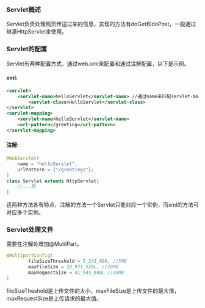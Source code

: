 ### Servlet概述
Servlet负责处理网页传送过来的信息，实现的方法有doGet和doPost，一般通过继承HttpServlet来使用。

### Servlet的配置
Servlet有两种配置方式，通过web.xml来配置和通过注解配置，以下是示例。

#### xml:
```xml
<servlet>
	<servlet-name>helloServlet</servlet-name> //通过name来匹配servlet-mapping
		<servlet-class>HelloServlet</servlet-class>
</servlet>
<servlet-mapping>
    <servlet-name>helloServlet</servlet-name>
    <url-pattern>/greeting</url-pattern>
</servlet-mapping>
```

#### 注解:
```java
@WebServlet(
    name = "helloServlet",
    urlPattern = {"/greetings"};
)
class Servlet extends HttpServlet{
	//...略
}
```
这两种方法各有特点，注解的方法一个Servlet只能对应一个实例，而xml的方法可对应多个实例。

### Servlet处理文件
需要在注解处增加@MutilPart。
```java
@MultipartConfig(
        fileSizeThreshold = 5_242_880, //5MB
        maxFileSize = 20_971_520L, //20MB
        maxRequestSize = 41_943_040L //40MB
)
```
fileSizeTheshold是上传文件的大小，maxFileSize是上传文件的最大值，maxRequestSize是上传请求的最大值。
